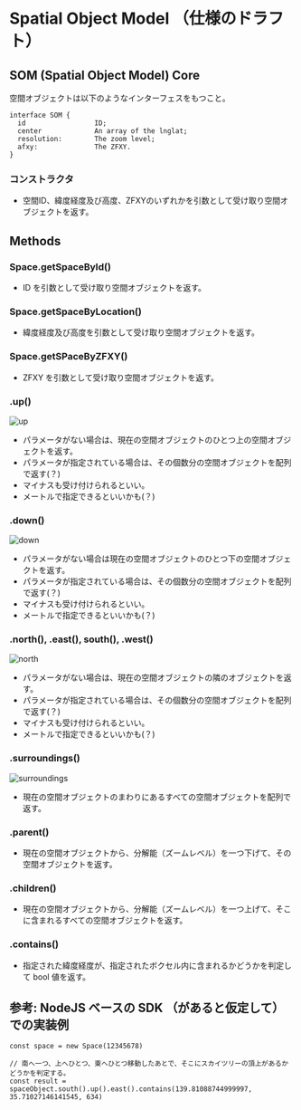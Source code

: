 # Spatial Object Model （仕様のドラフト）

## SOM (Spatial Object Model) Core

空間オブジェクトは以下のようなインターフェスをもつこと。

```
interface SOM {
  id                 ID;
  center             An array of the lnglat;
  resolution:        The zoom level;
  afxy:              The ZFXY.
}
```

### コンストラクタ

* 空間ID、緯度経度及び高度、ZFXYのいずれかを引数として受け取り空間オブジェクトを返す。

## Methods

### Space.getSpaceById()

* ID を引数として受け取り空間オブジェクトを返す。

### Space.getSpaceByLocation()

* 緯度経度及び高度を引数として受け取り空間オブジェクトを返す。

### Space.getSPaceByZFXY()

* ZFXY を引数として受け取り空間オブジェクトを返す。

### .up()

![up](https://user-images.githubusercontent.com/309946/168220328-47e09300-c4dc-4ad1-adae-2cb17aff23ab.png)

* パラメータがない場合は、現在の空間オブジェクトのひとつ上の空間オブジェクトを返す。
* パラメータが指定されている場合は、その個数分の空間オブジェクトを配列で返す(？)
* マイナスも受け付けられるといい。
* メートルで指定できるといいかも(？)

### .down()

![down](https://user-images.githubusercontent.com/309946/168220818-f89a73b1-b99c-462d-9fcb-5eae0eac03eb.png)

* パラメータがない場合は現在の空間オブジェクトのひとつ下の空間オブジェクトを返す。
* パラメータが指定されている場合は、その個数分の空間オブジェクトを配列で返す(？)
* マイナスも受け付けられるといい。
* メートルで指定できるといいかも(？)

### .north(), .east(), south(), .west()

![north](https://user-images.githubusercontent.com/309946/168221234-b03809ef-6c69-442b-98d3-583b4391108e.png)

* パラメータがない場合は、現在の空間オブジェクトの隣のオブジェクトを返す。
* パラメータが指定されている場合は、その個数分の空間オブジェクトを配列で返す(？)
* マイナスも受け付けられるといい。
* メートルで指定できるといいかも(？)

### .surroundings()

![surroundings](https://user-images.githubusercontent.com/309946/168221371-b1ec30c7-f501-4a6b-ad64-5a6345fb9665.png)

* 現在の空間オブジェクトのまわりにあるすべての空間オブジェクトを配列で返す。

### .parent()

* 現在の空間オブジェクトから、分解能（ズームレベル）を一つ下げて、その空間オブジェクトを返す。

### .children()

* 現在の空間オブジェクトから、分解能（ズームレベル）を一つ上げて、そこに含まれるすべての空間オブジェクトを返す。

### .contains()

* 指定された緯度経度が、指定されたボクセル内に含まれるかどうかを判定して bool 値を返す。


## 参考: NodeJS ベースの SDK （があると仮定して）での実装例

```node
const space = new Space(12345678)

// 南へ一つ、上へひとつ、東へひとつ移動したあとで、そこにスカイツリーの頂上があるかどうかを判定する。
const result = spaceObject.south().up().east().contains(139.81088744999997, 35.71027146141545, 634)
```
